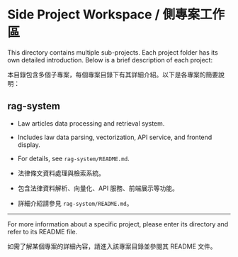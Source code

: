 
# Side Project Workspace / 側專案工作區

This directory contains multiple sub-projects. Each project folder has its own detailed introduction. Below is a brief description of each project:

本目錄包含多個子專案，每個專案目錄下有其詳細介紹。以下是各專案的簡要說明：

## rag-system
- Law articles data processing and retrieval system.
- Includes law data parsing, vectorization, API service, and frontend display.
- For details, see `rag-system/README.md`.

- 法律條文資料處理與檢索系統。
- 包含法律資料解析、向量化、API 服務、前端展示等功能。
- 詳細介紹請參見 `rag-system/README.md`。

---

For more information about a specific project, please enter its directory and refer to its README file.

如需了解某個專案的詳細內容，請進入該專案目錄並參閱其 README 文件。

